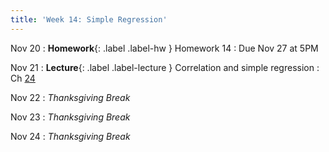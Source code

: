 ```yaml
---
title: 'Week 14: Simple Regression'
---
```


Nov 20
: **Homework**{: .label .label-hw } Homework 14
    : Due Nov 27 at 5PM

Nov 21
: **Lecture**{: .label .label-lecture } Correlation and simple regression
    : Ch [24](http://prob140.org/textbook/content/Chapter_24/00_Simple_Linear_Regression.html)

Nov 22
: *Thanksgiving Break*

Nov 23
: *Thanksgiving Break*

Nov 24
: *Thanksgiving Break*